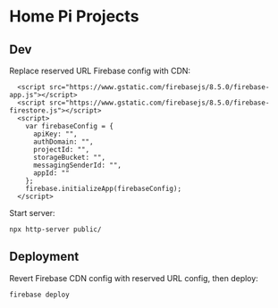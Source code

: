 # Home Pi Projects

## Dev

Replace reserved URL Firebase config with CDN:

```
  <script src="https://www.gstatic.com/firebasejs/8.5.0/firebase-app.js"></script>
  <script src="https://www.gstatic.com/firebasejs/8.5.0/firebase-firestore.js"></script>
  <script>
    var firebaseConfig = {
      apiKey: "",
      authDomain: "",
      projectId: "",
      storageBucket: "",
      messagingSenderId: "",
      appId: ""
    };
    firebase.initializeApp(firebaseConfig);
  </script>
```

Start server:

```
npx http-server public/
```

## Deployment

Revert Firebase CDN config with reserved URL config, then deploy:

```
firebase deploy
```

